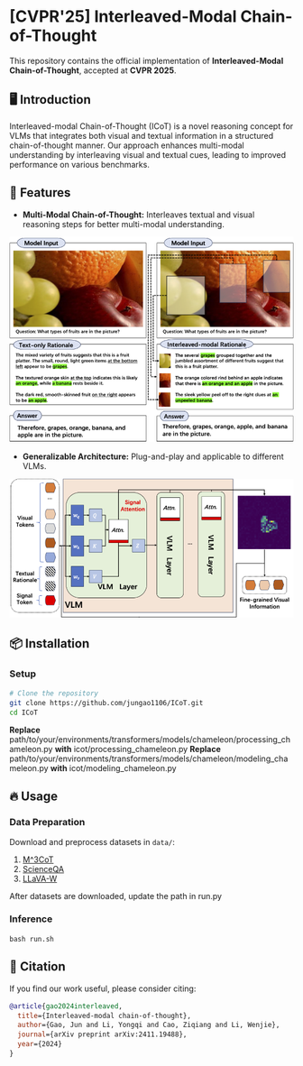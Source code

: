 # [CVPR'25] Interleaved-Modal Chain-of-Thought

This repository contains the official implementation of **Interleaved-Modal Chain-of-Thought**, accepted at **CVPR 2025**.


## 🖥️ Introduction

Interleaved-modal Chain-of-Thought (ICoT) is a novel reasoning concept for VLMs that integrates both visual and textual information in a structured chain-of-thought manner.
Our approach enhances multi-modal understanding by interleaving visual and textual cues, leading to improved performance on various benchmarks.

## 🚀 Features

- **Multi-Modal Chain-of-Thought:** Interleaves textual and visual reasoning steps for better multi-modal understanding.

![示例图片](figs/icot.png)


- **Generalizable Architecture:** Plug-and-play and applicable to different VLMs.
  
![示例图片](figs/ads.png)

## 📦 Installation

### Setup

 ```bash
# Clone the repository
git clone https://github.com/jungao1106/ICoT.git
cd ICoT

```
**Replace** path/to/your/environments/transformers/models/chameleon/processing_chameleon.py **with** icot/processing_chameleon.py
**Replace** path/to/your/environments/transformers/models/chameleon/modeling_chameleon.py **with** icot/modeling_chameleon.py

## 🔥 Usage
### Data Preparation

Download and preprocess datasets in `data/`:
1. [M^3CoT](https://huggingface.co/datasets/LightChen2333/M3CoT)
2. [ScienceQA](http://scienceqa.github.io)
3. [LLaVA-W](https://huggingface.co/datasets/liuhaotian/llava-bench-in-the-wild)

After datasets are downloaded, update the path in run.py

### Inference
```
bash run.sh
```



## 📜 Citation

If you find our work useful, please consider citing:

```bibtex
@article{gao2024interleaved,
  title={Interleaved-modal chain-of-thought},
  author={Gao, Jun and Li, Yongqi and Cao, Ziqiang and Li, Wenjie},
  journal={arXiv preprint arXiv:2411.19488},
  year={2024}
}
```

